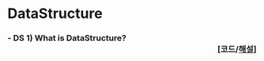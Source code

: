 # DataStructure
### - DS 1) What is DataStructure? <div class = "button" style = "text-align: right;">[코드/<a href = "https://www.notion.so/DS-1-Data-Structure-bcf6c52647d449909f14df6409d50a9f">해설</a>]</div>
